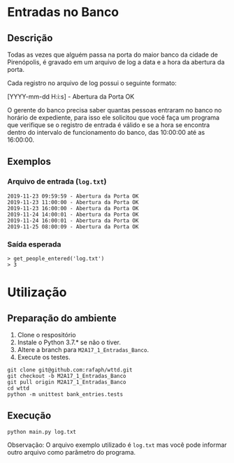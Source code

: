 # Entradas no Banco

## Descrição

Todas as vezes que alguém passa na porta do maior banco da cidade de
Pirenópolis, é gravado em um arquivo de log a data e a hora da
abertura da porta.

Cada registro no arquivo de log possui o seguinte formato:

[YYYY-mm-dd H:i:s] - Abertura da Porta OK

O gerente do banco precisa saber quantas pessoas entraram no banco
no horário de expediente, para isso ele solicitou que você faça um
programa que verifique se o registro de entrada é válido e se a
hora se encontra dentro do intervalo de funcionamento do banco, das
10:00:00 até as 16:00:00.

## Exemplos

### Arquivo de entrada (`log.txt`)

```
2019-11-23 09:59:59 - Abertura da Porta OK
2019-11-23 11:00:00 - Abertura da Porta OK
2019-11-23 16:00:00 - Abertura da Porta OK
2019-11-24 14:00:01 - Abertura da Porta OK
2019-11-24 16:00:01 - Abertura da Porta OK
2019-11-25 08:00:09 - Abertura da Porta OK
```

### Saída esperada

```
> get_people_entered('log.txt')
> 3
```

# Utilização

## Preparação do ambiente

1. Clone o respositório
2. Instale o Python 3.7.* se não o tiver.
3. Altere a branch para `M2A17_1_Entradas_Banco`.
4. Execute os testes.

```console
git clone git@github.com:rafaph/wttd.git
git checkout -b M2A17_1_Entradas_Banco
git pull origin M2A17_1_Entradas_Banco
cd wttd
python -m unittest bank_entries.tests
```

## Execução

```
python main.py log.txt
```

Observação: O arquivo exemplo utilizado é `log.txt` mas você
pode informar outro arquivo como parâmetro do programa.
